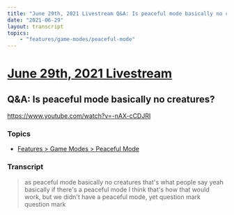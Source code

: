 ```yaml
---
title: "June 29th, 2021 Livestream Q&A: Is peaceful mode basically no creatures?"
date: "2021-06-29"
layout: transcript
topics:
    - "features/game-modes/peaceful-mode"
---
```

# [June 29th, 2021 Livestream](../2021-06-29.md)
## Q&A: Is peaceful mode basically no creatures?
https://www.youtube.com/watch?v=-nAX-cCDJRI

### Topics
* [Features > Game Modes > Peaceful Mode](../topics/features/game-modes/peaceful-mode.md)

### Transcript

> as peaceful mode basically no creatures that's what people say yeah basically if there's a peaceful mode I think that's how that would work, but we didn't have a peaceful mode, yet question mark question mark
